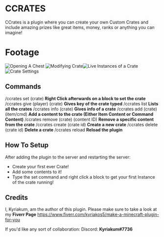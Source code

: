 # CCRATES

CCrates is a plugin where you can create your own Custom Crates and include amazing prizes like great items, money, ranks or anything you can imagine!


# Footage
![Opening A Chest](https://i.imgur.com/OfH9WpD.jpg)
![Modifying Crate](https://i.imgur.com/ybkEtMQ.png)![Live Instances of a Crate](https://i.imgur.com/T7fDf1l.png)![Crate Settings](https://i.imgur.com/n9HZuOl.png)
## Commands

/ccrates set (crate) **Right Click afterwards on a block to set the crate**
/ccrates give (player) (crate) **Gives key of the crate typed**
/ccrates list **Lists all the crates**
/ccrates info (crate) **Gives info of a crate**
/ccrates add (crate) (item/cmd) **Add a content to the crate (Either Item Content or Command Content)**
/ccrates remove (crate) (content ID) **Remove a specific content from the crate**
/ccrates create (crate id) **Create a new crate**
/ccrates delete (crate id) **Delete a crate**
/ccrates reload **Reload the plugin**

## How To Setup

After adding the plugin to the server and restarting the server:

 - Create your first ever Crate!
 - Add some contents to it!
 - Type the set command and right click a block to get your first Instance of the crate running!

## Credits

I, Kyriakum, am the author of this plugin. 
Please make sure to take a look at my **Fiverr Page**
https://www.fiverr.com/kyriakos5/make-a-minecraft-plugin-for-you

If you'd like any sort of collaboration:
Discord: **Kyriakum#7736**

